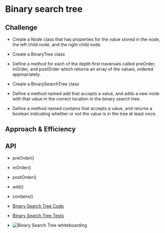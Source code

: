 # Binary search tree

## Challenge
* Create a Node class that has properties for the value stored in the node, the left child node, and the right child node.
* Create a BinaryTree class
* Define a method for each of the depth first traversals called preOrder, inOrder, and postOrder which returns an array of the values, ordered appropriately.

* Create a BinarySearchTree class
* Define a method named add that accepts a value, and adds a new node with that value in the correct location in the binary search tree.
* Define a method named contains that accepts a value, and returns a boolean indicating whether or not the value is in the tree at least once.

## Approach & Efficiency
<!-- Used a stack to hold opening brackets and popped them off the stack when the corresponding closing bracket was found. If the closing brakcet did not match the top node in the stack, then the method would return false. If the stack is not empty in the end after iterating through the entire string input, it would also return false. This operates with a time and space complexity of O(n). -->

## API
* preOrder()
* inOrder()
* postOrder()
* add()
* contains()


* [Binary Search Tree Code](../Data-Structures/src/main/java/tree)
* [Binary Search Tree Tests](../Data-Structures/src/test/java/tree)

* ![Binary Search Tree whiteboarding](../assets/binarysearchtree.jpg)